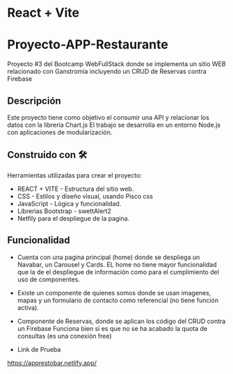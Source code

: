 # React + Vite

# Proyecto-APP-Restaurante
Proyecto #3 del Bootcamp WebFullStack donde se implementa un sitio WEB relacionado con Ganstromía incluyendo un CRUD de Reservas contra Firebase

## Descripción

Este proyecto tiene como objetivo el consumir una API y relacionar los datos con la
librería Chart.js  El trabajo se desarrolla en un entorno Node.js con aplicaciones
de modularización.


## Construido con 🛠️

Herramientas utilizadas para crear el proyecto:

* REACT + VITE - Estructura del sitio web.
* CSS - Estilos y diseño visual, usando Pisco css
* JavaScript - Lógica y funcionalidad.
* Librerias Bootstrap - swettAlert2
* Netfily para el despliegue de la pagina.

## Funcionalidad

* Cuenta con una pagina principal (home) donde se despliega un Navabar, un Carousel y Cards.  EL home no tiene mayor funcionalidad que la de el despliegue de información como para el cumplimiento del uso de componentes.

* Existe un componente de quienes somos donde se usan imagenes, mapas y un formulario de contacto como referencial (no tiene función activa).

* Componente de Reservas, donde se aplican los código del CRUD contra un Firebase
  Funciona bien si es que no se ha acabado la quota de consultas (es una conexión free)

* Link de Prueba 

https://apprestobar.netlify.app/

